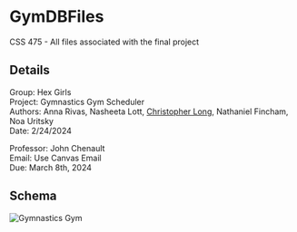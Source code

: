 # GymDBFiles
CSS 475 - All files associated with the final project

## Details
Group: Hex Girls<br>
Project: Gymnastics Gym Scheduler<br>
Authors: Anna Rivas, Nasheeta Lott, [Christopher Long](https://www.linkedin.com/in/christopher--long/), Nathaniel Fincham, Noa Uritsky<br>
Date: 2/24/2024<br>

Professor: John Chenault<br>
Email: Use Canvas Email<br>
Due: March 8th, 2024<br>

## Schema
![Gymnastics Gym](https://github.com/n8lookout/GymDBFiles/assets/103238301/ae59b697-a782-4ea7-b759-23a2d0cc9b76)
